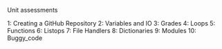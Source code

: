 Unit assessments
    
1: Creating a GitHub Repository
2: Variables and IO
3: Grades
4: Loops
5: Functions
6: Listops
7: File Handlers
8: Dictionaries
9: Modules
10: Buggy_code
